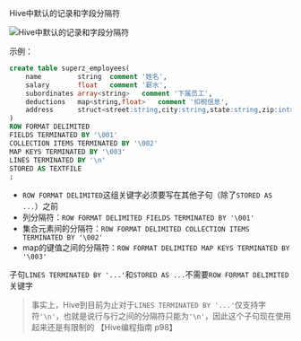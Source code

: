 Hive中默认的记录和字段分隔符

![Hive中默认的记录和字段分隔符](https://gitee.com/superzchao/GraphBed/raw/master/1579082374_20200115175741448_25981.png)

示例：

```sql
create table superz_employees(
    name         string  comment '姓名',
    salary       float   comment '薪水',
    subordinates array<string>   comment '下属员工',
    deductions   map<string,float>   comment '扣税信息',
    address      struct<street:string,city:string,state:string,zip:int> comment '地址'
)
ROW FORMAT DELIMITED
FIELDS TERMINATED BY '\001'
COLLECTION ITEMS TERMINATED BY '\002'
MAP KEYS TERMINATED BY '\003'
LINES TERMINATED BY '\n'
STORED AS TEXTFILE
;
```

- `ROW FORMAT DELIMITED`这组关键字必须要写在其他子句（除了`STORED AS ...`）之前
- 列分隔符：`ROW FORMAT DELIMITED FIELDS TERMINATED BY '\001'`
- 集合元素间的分隔符：`ROW FORMAT DELIMITED COLLECTION ITEMS TERMINATED BY '\002'`
- map的键值之间的分隔符：`ROW FORMAT DELIMITED MAP KEYS TERMINATED BY '\003'`

子句`LINES TERMINATED BY '...'`和`STORED AS ...`不需要`ROW FORMAT DELIMITED`关键字

> 事实上，Hive到目前为止对于`LINES TERMINATED BY '...'`仅支持字符`'\n'`，也就是说行与行之间的分隔符只能为`'\n'`，因此这个子句现在使用起来还是有限制的
> 【Hive编程指南 p98】